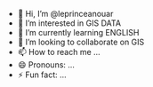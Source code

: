 - 👋 Hi, I’m @leprinceanouar
- 👀 I’m interested in GIS DATA
- 🌱 I’m currently learning ENGLISH
- 💞️ I’m looking to collaborate on GIS
- 📫 How to reach me ...
- 😄 Pronouns: ...
- ⚡ Fun fact: ...

<!---
leprinceanouar/leprinceanouar is a ✨ special ✨ repository because its `README.md` (this file) appears on your GitHub profile.
You can click the Preview link to take a look at your changes.
--->
